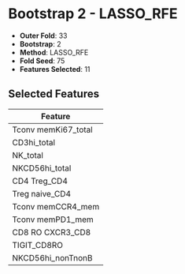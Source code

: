 # Bootstrap 2 - LASSO_RFE

- **Outer Fold**: 33
- **Bootstrap**: 2
- **Method**: LASSO_RFE
- **Fold Seed**: 75
- **Features Selected**: 11

## Selected Features

| Feature |
|---------|
| Tconv memKi67_total |
| CD3hi_total |
| NK_total |
| NKCD56hi_total |
| CD4 Treg_CD4 |
| Treg naive_CD4 |
| Tconv memCCR4_mem |
| Tconv memPD1_mem |
| CD8 RO CXCR3_CD8 |
| TIGIT_CD8RO |
| NKCD56hi_nonTnonB |
